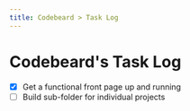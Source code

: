 ```yaml
---
title: Codebeard > Task Log
---
```


# Codebeard's Task Log

- [x] Get a functional front page up and running
- [ ] Build sub-folder for individual projects
